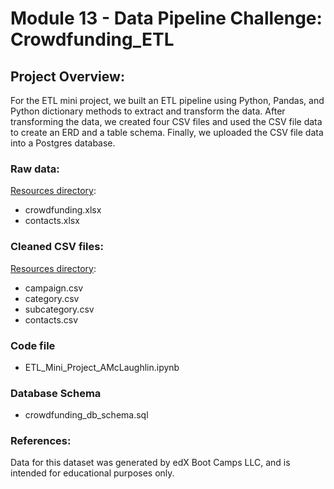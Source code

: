 # Module 13 - Data Pipeline Challenge: Crowdfunding_ETL

## Project Overview:
For the ETL mini project, we built an ETL pipeline using Python, Pandas, and Python dictionary methods to extract and transform the data. After transforming the data, we created four CSV files and used the CSV file data to create an ERD and a table schema. Finally, we uploaded the CSV file data into a Postgres database.


### **Raw data:** 
[Resources directory](https://github.com/amcl11/Crowdfunding_ETL/tree/main/Resources):
- crowdfunding.xlsx
- contacts.xlsx

### **Cleaned CSV files:**
[Resources directory](https://github.com/amcl11/Crowdfunding_ETL/tree/main/Resources):
- campaign.csv
- category.csv
- subcategory.csv
- contacts.csv

### **Code file**
 - ETL_Mini_Project_AMcLaughlin.ipynb

### **Database Schema**
 - crowdfunding_db_schema.sql


### References:
Data for this dataset was generated by edX Boot Camps LLC, and is intended for educational purposes only.
